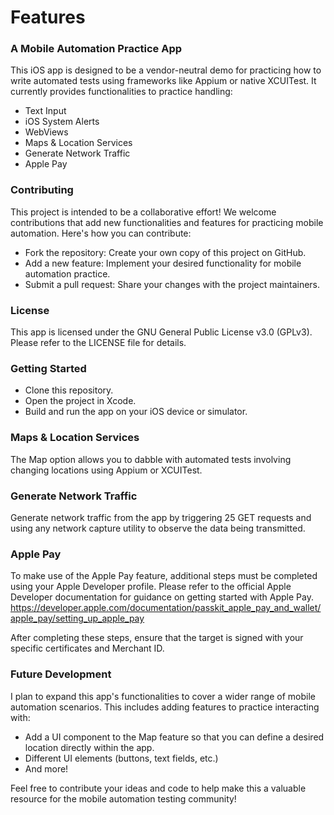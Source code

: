 # Features
### A Mobile Automation Practice App

This iOS app is designed to be a vendor-neutral demo for practicing how to write automated tests using frameworks like Appium or native XCUITest. It currently provides functionalities to practice handling:

- Text Input
- iOS System Alerts
- WebViews
- Maps & Location Services
- Generate Network Traffic
- Apple Pay

### Contributing
This project is intended to be a collaborative effort! We welcome contributions that add new functionalities and features for practicing mobile automation.  Here's how you can contribute:

- Fork the repository: Create your own copy of this project on GitHub.
- Add a new feature: Implement your desired functionality for mobile automation practice.
- Submit a pull request: Share your changes with the project maintainers.

### License
This app is licensed under the GNU General Public License v3.0 (GPLv3). Please refer to the LICENSE file for details.

### Getting Started
- Clone this repository.
- Open the project in Xcode.
- Build and run the app on your iOS device or simulator.

### Maps & Location Services
The Map option allows you to dabble with automated tests involving changing locations using Appium or XCUITest.

### Generate Network Traffic
Generate network traffic from the app by triggering 25 GET requests and using any network capture utility to observe the data being transmitted.

### Apple Pay
To make use of the Apple Pay feature, additional steps must be completed using your Apple Developer profile. Please refer to the official Apple Developer documentation for guidance on getting started with Apple Pay.
https://developer.apple.com/documentation/passkit_apple_pay_and_wallet/apple_pay/setting_up_apple_pay

After completing these steps, ensure that the target is signed with your specific certificates and Merchant ID.

### Future Development
I plan to expand this app's functionalities to cover a wider range of mobile automation scenarios. This includes adding features to practice interacting with:
- Add a UI component to the Map feature so that you can define a desired location directly within the app.
- Different UI elements (buttons, text fields, etc.)
- And more!

Feel free to contribute your ideas and code to help make this a valuable resource for the mobile automation testing community!
